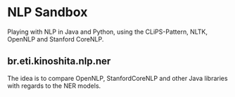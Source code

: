 # NLP Sandbox

Playing with NLP in Java and Python, using the CLiPS-Pattern, NLTK, OpenNLP and Stanford CoreNLP.

## br.eti.kinoshita.nlp.ner

The idea is to compare OpenNLP, StanfordCoreNLP and other Java libraries with regards to
the NER models.